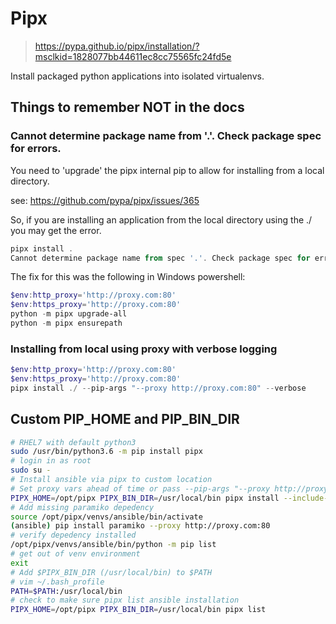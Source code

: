# Pipx
> https://pypa.github.io/pipx/installation/?msclkid=1828077bb44611ec8cc75565fc24fd5e

Install packaged python applications into isolated virtualenvs.

## Things to remember NOT in the docs

### Cannot determine package name from '.'. Check package spec for errors.
You need to 'upgrade' the pipx internal pip to allow for installing from a local directory.

see: https://github.com/pypa/pipx/issues/365

So, if you are installing an application from the local directory using the ./ you may get the error.


```powershell
pipx install .
Cannot determine package name from spec '.'. Check package spec for errors.
```

The fix for this was the following in Windows powershell:

```powershell
$env:http_proxy='http://proxy.com:80'
$env:https_proxy='http://proxy.com:80'
python -m pipx upgrade-all
python -m pipx ensurepath
```

### Installing from local using proxy with verbose logging

```powershell
$env:http_proxy='http://proxy.com:80'
$env:https_proxy='http://proxy.com:80'
pipx install ./ --pip-args "--proxy http://proxy.com:80" --verbose
```

## Custom PIP_HOME and PIP_BIN_DIR

```bash
# RHEL7 with default python3
sudo /usr/bin/python3.6 -m pip install pipx
# login in as root
sudo su -
# Install ansible via pipx to custom location
# Set proxy vars ahead of time or pass --pip-args "--proxy http://proxy.com:80"
PIPX_HOME=/opt/pipx PIPX_BIN_DIR=/usr/local/bin pipx install --include-deps ansible --pip-args "--proxy http://proxy.com:80" --verbose
# Add missing paramiko depedency
source /opt/pipx/venvs/ansible/bin/activate
(ansible) pip install paramiko --proxy http://proxy.com:80
# verify depedency installed
/opt/pipx/venvs/ansible/bin/python -m pip list
# get out of venv environment
exit
# Add $PIPX_BIN_DIR (/usr/local/bin) to $PATH
# vim ~/.bash_profile
PATH=$PATH:/usr/local/bin
# check to make sure pipx list ansible installation
PIPX_HOME=/opt/pipx PIPX_BIN_DIR=/usr/local/bin pipx list
```
